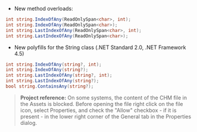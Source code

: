 - New method overloads:
```csharp
int string.IndexOfAny(ReadOnlySpan<char>, int);
int string.IndexOfAny(ReadOnlySpan<char>);
int string.LastIndexOfAny(ReadOnlySpan<char>, int);
int string.LastIndexOfAny(ReadOnlySpan<char>);
```
- New polyfills for the String class (.NET Standard 2.0, .NET Framework 4.5)
```csharp
int string.IndexOfAny(string?, int);
int string.IndexOfAny(string?);
int string.LastIndexOfAny(string?, int);
int string.LastIndexOfAny(string?);
bool string.ContainsAny(string?);
```

> **Project reference:** On some systems, the content of the CHM file in the Assets is blocked. Before opening the file right click on the file icon, select Properties, and check the "Allow" checkbox - if it is present - in the lower right corner of the General tab in the Properties dialog.